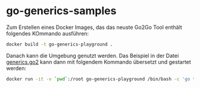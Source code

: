 # go-generics-samples

Zum Erstellen eines Docker Images, das das neuste Go2Go Tool enthält folgendes KOmmando ausführen:

```bash
docker build -t go-generics-playground .
```

Danach kann die Umgebung genutzt werden. Das Beispiel in der Datei [generics.go2](generics.go2) kann dann mit folgendem Kommando übersetzt und gestartet werden:

```bash
docker run -it -v `pwd`:/root go-generics-playground /bin/bash -c 'go tool go2go run generics.go2'
```